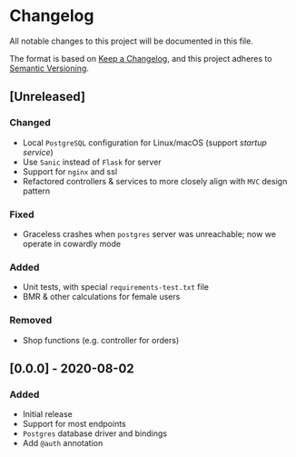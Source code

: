 # Changelog

All notable changes to this project will be documented in this file.

The format is based on [Keep a Changelog](https://keepachangelog.com/en/1.1.0/),
and this project adheres to [Semantic Versioning](https://semver.org/spec/v2.0.0.html).

## [Unreleased]

### Changed

- Local `PostgreSQL` configuration for Linux/macOS (support _startup service_)
- Use `Sanic` instead of `Flask` for server
- Support for `nginx` and ssl
- Refactored controllers & services to more closely align with `MVC` design pattern

### Fixed

- Graceless crashes when `postgres` server was unreachable;
  now we operate in cowardly mode

### Added

- Unit tests, with special `requirements-test.txt` file
- BMR & other calculations for female users

### Removed

- Shop functions (e.g. controller for orders)

## [0.0.0] - 2020-08-02

### Added

- Initial release
- Support for most endpoints
- `Postgres` database driver and bindings
- Add `@auth` annotation
